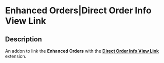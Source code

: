 # Enhanced Orders|Direct Order Info View Link

## Description
An addon to link the **Enhanced Orders** with the **[Direct Order Info View Link](https://www.opencart.com/index.php?route=marketplace/extension/info&extension_id=41748)** extension.
